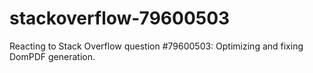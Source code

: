# stackoverflow-79600503
Reacting to Stack Overflow question #79600503: Optimizing and fixing DomPDF generation.
